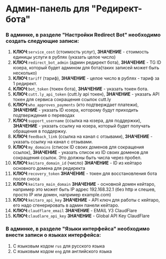 # Админ-панель для "Редирект-бота"

### В админке, в разделе "Настройки Redirect Bot" необходимо создать следующие записи:
1. **КЛЮЧ**:```service_cost``` (стоимость услуг), **ЗНАЧЕНИЕ** - стоимость единицы услуги в рублях (указать целое число)
2. **КЛЮЧ**:```redirect_bot_admin``` (админ редирект бота), **ЗНАЧЕНИЕ** - TG ID юзера, который будет админом для бота(таких записей может быть несколько)
3. **КЛЮЧ**:```tariff``` (тариф), **ЗНАЧЕНИЕ** - целое число в рублях - тариф за 1 редирект.
4. **КЛЮЧ**:```bot_token``` (токен бота), **ЗНАЧЕНИЕ** - указать токен бота.
5. **КЛЮЧ**:```cutt.ly_api_token``` (cutt.ly api токен), **ЗНАЧЕНИЕ** - указать API токен для сервиса сокращения ссылок cutt.ly
6. **КЛЮЧ**:```who_approves_payments``` (кто подтверждает платежи), **ЗНАЧЕНИЕ** - указать ID юзера, которому будут приходить подтверждения о переводах
7. **КЛЮЧ**:```support_username``` (ссылка на юзера, для поддержки), **ЗНАЧЕНИЕ** - указать ссылку на юзера, который будет получать обращения в поддержку.
8. **КЛЮЧ**:```feedback_link``` (ссылка на канал с отзывами), **ЗНАЧЕНИЕ** - указать ссылку на канал с отзывами.
9. **КЛЮЧ**:```my_domains``` (список ID своих доменов для сокращения ссылок), **ЗНАЧЕНИЕ** - указать список из ID своих доменов для сокращения ссылок. Это должны быть числа через пробел.
10. **КЛЮЧ**:```keitaro_domain_id``` (число) **ЗНАЧЕНИЕ** - ID из кейтаро основного домена для редиректа 
11. **КЛЮЧ**:```recovery_token``` **ЗНАЧЕНИЕ** - токен для восстановления бота после сноса
12. **КЛЮЧ**:```keitaro_main_domain``` **ЗНАЧЕНИЕ** - основной домен кейтаро, например это может быть IP адрес 192.168.32.1 (без http и слешев, просто IP или домен, например example.com)
13. **КЛЮЧ**:```keitaro_api_key``` **ЗНАЧЕНИЕ** - API ключ для работы с кейтаро, его надо сгенерировать в админ панели кейтаро.
14. **КЛЮЧ**:```claudflare_email``` **ЗНАЧЕНИЕ** - EMAIL УЗ ClaudFlare
15. **КЛЮЧ**:```claudlare_api_key``` **ЗНАЧЕНИЕ** - Global API Key ClaudFlare

### В админке, в разделе "Языки интерфейса" необходимо внести записи о языках интерфейса:
1. С языковым кодом `rus` для русского языка
2. С языковым кодом `eng` для английского языка